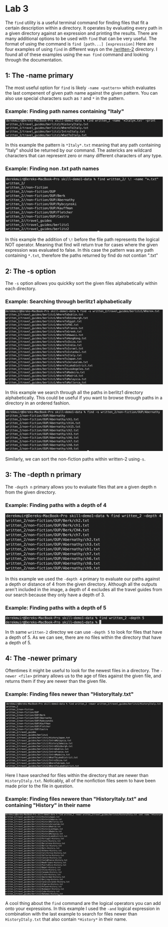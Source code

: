 # Lab 3

The `find` utility is a useful terminal command for finding files that fit a certain description within a directory. It operates by evaluating every 
path in a given directory against an expression and printing the results. There are many additional options to be used with `find` that can be 
very useful. The format of using the command is `find [path...] [expresssion]`
Here are four examples of using `find` in different ways on the [/written-2](https://github.com/ucsd-cse15l-w23/skill-demo1-data.git) directory. I found
all of these examples using the `man find` command and looking through the documentation.


## 1: The -name primary

The most useful option for `find` is likely `-name <pattern>` which evaluates the last compenent of given path name against the given pattern. 
You can also use special characters such as `?` and `*` in the pattern.

### Example: Finding path names containing "Italy"

![](images/name1.png)

In this example the pattern is `*Italy*.txt` meaning that any path containing "Italy" should be returned by our command. The astericks are wildcard 
characters that can represent zero or many different characters of any type.

### Example: Finding non .txt path names

![](images/name2.png)

In this example the addition of `\!` before the file path represents the logical NOT operator. Meaning that find will return true for cases where the 
given expression was evaluated to false. In this case the pattern was any path containing `*.txt`, therefore the paths returned by find do not contian 
".txt"

## 2: The -s option

The  `-s` option allows you quicklky sort the given files alphabetically within each directory.

### Example: Searching through berlitz1 alphabetically

![](images/s1.png)

In this example we search through all the paths in berlitz1 directory alphabetically. This could be useful if you want to browse through paths in a 
directory in an ordered fashion.

![](images/s2.png)

Similarly, we can sort the non-fiction paths within written-2 using`-s`.

## 3: The -depth n primary

The `-depth n` primary allows you to evaluate files that are a given depth n from the given directory.

### Example: Finding paths with a depth of 4

![](images/depth1.png)

In this example we used the `-depth 4` primary to evaluate our paths against a depth or distance of 4 from the given directory. 
Although all the outputs aren't included in the image, a depth of 4 excludes all the travel guides from our search because they only have a depth of 3.

### Example: Finding paths with a depth of 5

![](images/depth2.png)

In th same `written-2` directoy we can use  `-depth 5` to look for files that have a depth of 5. As we can see, there are no files within the directory 
that have a depth of 5.

## 4: The -newer primary

Oftentimes it might be useful to look for the newest files in a directory. The `-newer <file>` primary allows us to the age of files against the given
file, and returns them if they are newer than the given file.

### Example: Finding files newer than "HistoryItaly.txt"

![](images/newer1.png)

Here I have searched for files within the directory that are newer than `HistoryItaly.txt`. Noticably, all of the nonfiction files seem to have been 
made prior to the file in question.

### Example: Finding files newere than "HistoryItaly.txt" and containing "History" in their name

![](images/newer2.png)

A cool thing about the `find` command are the logical operators you can add onto your expressions. In this example I used the `-and` logical expression
in combination with the last example to search for files newer than `HistoryItaly.txt` that also contain `*History*` in their name.
